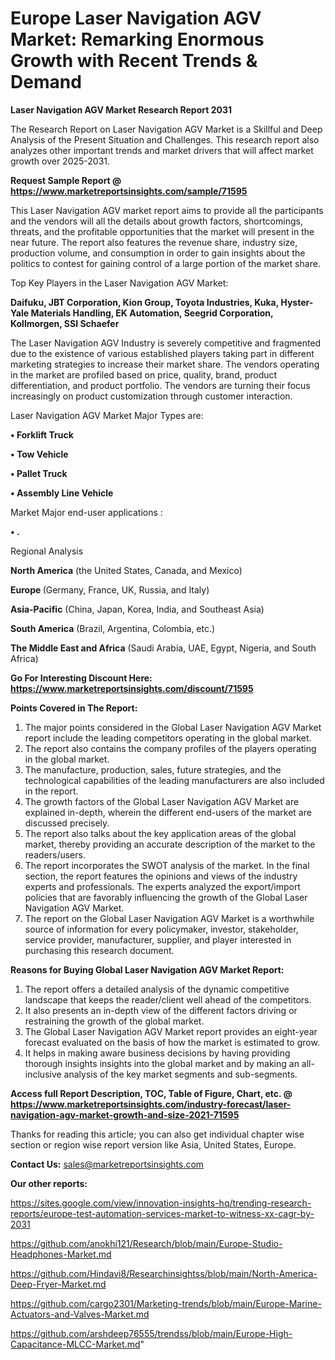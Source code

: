  # Europe Laser Navigation AGV Market: Remarking Enormous Growth with Recent Trends & Demand

<strong>Laser Navigation AGV Market Research Report 2031</strong>

The Research Report on Laser Navigation AGV Market is a Skillful and Deep Analysis of the Present Situation and Challenges. This research report also analyzes other important trends and market drivers that will affect market growth over 2025-2031.

<strong>Request Sample Report @ <a href=https://www.marketreportsinsights.com/sample/71595>https://www.marketreportsinsights.com/sample/71595</a></strong>

This Laser Navigation AGV market report aims to provide all the participants and the vendors will all the details about growth factors, shortcomings, threats, and the profitable opportunities that the market will present in the near future. The report also features the revenue share, industry size, production volume, and consumption in order to gain insights about the politics to contest for gaining control of a large portion of the market share.

Top Key Players in the Laser Navigation AGV Market:

<strong>Daifuku, JBT Corporation, Kion Group, Toyota Industries, Kuka, Hyster-Yale Materials Handling, EK Automation, Seegrid Corporation, Kollmorgen, SSI Schaefer</strong>

The Laser Navigation AGV Industry is severely competitive and fragmented due to the existence of various established players taking part in different marketing strategies to increase their market share. The vendors operating in the market are profiled based on price, quality, brand, product differentiation, and product portfolio. The vendors are turning their focus increasingly on product customization through customer interaction.

Laser Navigation AGV Market Major Types are:

<strong>• Forklift Truck

• Tow Vehicle

• Pallet Truck

• Assembly Line Vehicle</strong>

Market Major end-user applications :

<strong>• .</strong>

Regional Analysis

</u><strong><b>North America</b></strong> (the United States, Canada, and Mexico)

<strong><b>Europe </b></strong>(Germany, France, UK, Russia, and Italy)

<strong><b>Asia-Pacific</b></strong> (China, Japan, Korea, India, and Southeast Asia)

<strong><b>South America</b></strong> (Brazil, Argentina, Colombia, etc.)

<strong><b>The Middle East and Africa</b></strong> (Saudi Arabia, UAE, Egypt, Nigeria, and South Africa)

<strong>Go For Interesting Discount Here: <a href=https://www.marketreportsinsights.com/discount/71595>https://www.marketreportsinsights.com/discount/71595</a></strong>

<strong>Points Covered in The Report:</strong>
<ol>
  <li>The major points considered in the Global Laser Navigation AGV Market report include the leading competitors operating in the global market.</li>
  <li>The report also contains the company profiles of the players operating in the global market.</li>
  <li>The manufacture, production, sales, future strategies, and the technological capabilities of the leading manufacturers are also included in the report.</li>
  <li>The growth factors of the Global Laser Navigation AGV Market are explained in-depth, wherein the different end-users of the market are discussed precisely.</li>
  <li>The report also talks about the key application areas of the global market, thereby providing an accurate description of the market to the readers/users.</li>
  <li>The report incorporates the SWOT analysis of the market. In the final section, the report features the opinions and views of the industry experts and professionals. The experts analyzed the export/import policies that are favorably influencing the growth of the Global Laser Navigation AGV Market.</li>
  <li>The report on the Global Laser Navigation AGV Market is a worthwhile source of information for every policymaker, investor, stakeholder, service provider, manufacturer, supplier, and player interested in purchasing this research document.</li>
</ol>
<strong>Reasons for Buying Global Laser Navigation AGV Market Report:</strong>

<ol>
  <li>The report offers a detailed analysis of the dynamic competitive landscape that keeps the reader/client well ahead of the competitors.</li>
  <li>It also presents an in-depth view of the different factors driving or restraining the growth of the global market.</li>
  <li>The Global Laser Navigation AGV Market report provides an eight-year forecast evaluated on the basis of how the market is estimated to grow.</li>
  <li>It helps in making aware business decisions by having providing thorough insights insights into the global market and by making an all-inclusive analysis of the key market segments and sub-segments.</li>
</ol>
<strong>Access full Report Description, TOC, Table of Figure, Chart, etc. @ <a href=https://www.marketreportsinsights.com/industry-forecast/laser-navigation-agv-market-growth-and-size-2021-71595>https://www.marketreportsinsights.com/industry-forecast/laser-navigation-agv-market-growth-and-size-2021-71595</a></strong>


Thanks for reading this article; you can also get individual chapter wise section or region wise report version like Asia, United States, Europe.

<strong>Contact Us:</strong>
sales@marketreportsinsights.com

<strong>Our other reports:</strong>

<a href=https://sites.google.com/view/innovation-insights-hq/trending-research-reports/europe-test-automation-services-market-to-witness-xx-cagr-by-2031>https://sites.google.com/view/innovation-insights-hq/trending-research-reports/europe-test-automation-services-market-to-witness-xx-cagr-by-2031</a>

<a href=https://github.com/anokhi121/Research/blob/main/Europe-Studio-Headphones-Market.md>https://github.com/anokhi121/Research/blob/main/Europe-Studio-Headphones-Market.md</a>

<a href=https://github.com/Hindavi8/Researchinsightss/blob/main/North-America-Deep-Fryer-Market.md>https://github.com/Hindavi8/Researchinsightss/blob/main/North-America-Deep-Fryer-Market.md</a>

<a href=https://github.com/cargo2301/Marketing-trends/blob/main/Europe-Marine-Actuators-and-Valves-Market.md>https://github.com/cargo2301/Marketing-trends/blob/main/Europe-Marine-Actuators-and-Valves-Market.md</a>

<a href=https://github.com/arshdeep76555/trendss/blob/main/Europe-High-Capacitance-MLCC-Market.md>https://github.com/arshdeep76555/trendss/blob/main/Europe-High-Capacitance-MLCC-Market.md</a>"
